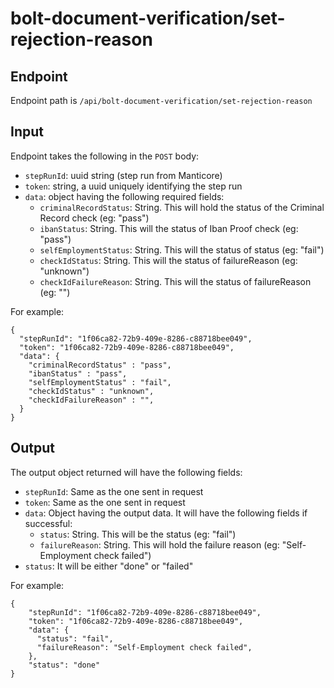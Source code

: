 # bolt-document-verification/set-rejection-reason

## Endpoint

Endpoint path is `/api/bolt-document-verification/set-rejection-reason`

## Input

Endpoint takes the following in the `POST` body:

- `stepRunId`: uuid string (step run from Manticore)
- `token`: string, a uuid uniquely identifying the step run
- `data`: object having the following required fields:
    - `criminalRecordStatus`: String. This will hold the status of the Criminal Record check (eg: "pass")
    - `ibanStatus`: String. This will the status of Iban Proof check (eg: "pass")
    - `selfEmploymentStatus`: String. This will the status of status (eg: "fail")
    - `checkIdStatus`: String. This will the status of failureReason (eg: "unknown")
    - `checkIdFailureReason`: String. This will the status of failureReason (eg: "")

For example:
```
{
  "stepRunId": "1f06ca82-72b9-409e-8286-c88718bee049",
  "token": "1f06ca82-72b9-409e-8286-c88718bee049",
  "data": {
  	"criminalRecordStatus" : "pass",
  	"ibanStatus" : "pass",
  	"selfEmploymentStatus" : "fail",
  	"checkIdStatus" : "unknown",
  	"checkIdFailureReason" : "",
  }
}
```

## Output

The output object returned will have the following fields:

-	`stepRunId`: Same as the one sent in request
-	`token`: Same as the one sent in request
-	`data`: Object having the output data. It will have the following fields if successful:
    - `status`: String. This will be the status (eg: "fail")
    - `failureReason`: String. This will hold the failure reason (eg: "Self-Employment check failed")
- `status`: It will be either "done" or "failed"


For example:
```
{
    "stepRunId": "1f06ca82-72b9-409e-8286-c88718bee049",
    "token": "1f06ca82-72b9-409e-8286-c88718bee049",
    "data": {
      "status": "fail",
      "failureReason": "Self-Employment check failed",
    },
    "status": "done"
}
```